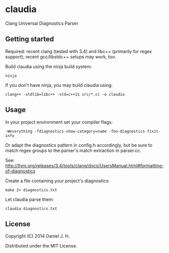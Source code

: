 # claudia

Clang Universal Diagnostics Parser


## Getting started

Required: recent clang (tested with 3.4) and libc++ (primarily for regex support); recent gcc/libstdc++ setups may work, too.

Build claudia using the ninja build system:

    ninja

If you don't have ninja, you may build claudia using:

    clang++ -stdlib=libc++ -std=c++11 src/*.cc -o claudia


## Usage

In your project environment set your compiler flags:

    -Weverything -fdiagnostics-show-category=name -fno-diagnostics-fixit-info

Or adapt the diagnostics pattern in config.h accordingly, but be sure to match regex groups to the parser's match extraction in parser.cc.

See: http://llvm.org/releases/3.4/tools/clang/docs/UsersManual.html#formatting-of-diagnostics

Create a file containing your project's diagnostics:

    make 2> diagnostics.txt

Let claudia parse them:

    claudia diagnostics.txt



## License

Copyright (C) 2014 Daniel J. H.

Distributed under the MIT License.

